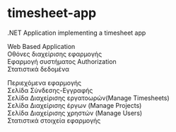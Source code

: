 # timesheet-app
.NET Application implementing a timesheet app


<p class="has-line-data" data-line-start="1" data-line-end="5">Web Based Application<br>
Οθόνες διαχείρισης εφαρμογής<br>
Εφαρμογή συστήματος Authorization<br>
Στατιστικά δεδομένα</p>
<p class="has-line-data" data-line-start="6" data-line-end="12">Περιεχόμενα εφαρμογής<br>
Σελίδα Σύνδεσης-Εγγραφής<br>
Σελίδα Διαχείρισης εργατοωρών(Manage Timesheets)<br>
Σελίδα Διαχείρισης έργων (Manage Projects)<br>
Σελίδα Διαχείρισης χρηστών (Manage Users)<br>
Στατιστικά στοιχεία εφαρμογής</p>

